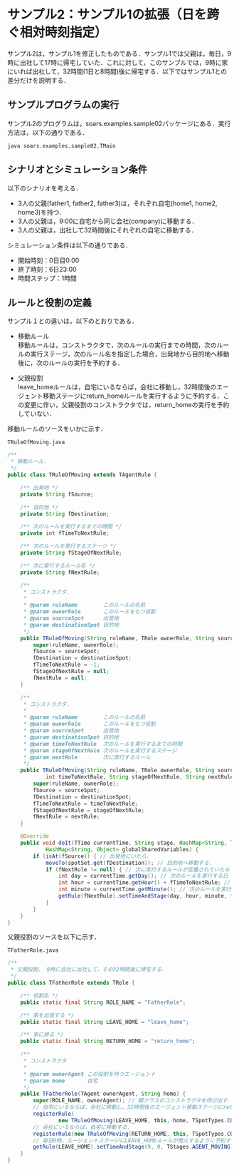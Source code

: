 # サンプル2：サンプル1の拡張（日を跨ぐ相対時刻指定）

サンプル2は，サンプル1を修正したものである．サンプル1では父親は，毎日，9時に出社して17時に帰宅していた．これに対して，このサンプルでは，9時に家にいれば出社して，32時間(1日と8時間)後に帰宅する．以下ではサンプル1との差分だけを説明する．

## サンプルプログラムの実行

サンプル2のプログラムは，soars.examples.sample02パッケージにある．実行方法は，以下の通りである．

    java soars.examples.sample02.TMain


## シナリオとシミュレーション条件

以下のシナリオを考える．
- 3人の父親(father1, father2, father3)は，それぞれ自宅(home1, home2, home3)を持つ．
- 3人の父親は，9:00に自宅から同じ会社(company)に移動する．
- 3人の父親は，出社して32時間後にそれぞれの自宅に移動する．

シミュレーション条件は以下の通りである．
- 開始時刻：0日目0:00
- 終了時刻：6日23:00
- 時間ステップ：1時間


## ルールと役割の定義

サンプル１との違いは，以下のとおりである．

- 移動ルール  
移動ルールは，コンストラクタで，次のルールの実行までの時間，次のルールの実行ステージ，次のルール名を指定した場合，出発地から目的地へ移動後に，次のルールの実行を予約する．

- 父親役割  
leave_homeルールは，自宅にいるならば，会社に移動し，32時間後のエージェント移動ステージにreturn_homeルールを実行するように予約する．この変更に伴い，父親役割のコンストラクタでは，return_homeの実行を予約していない．

移動ルールのソースをいかに示す．

`TRuleOfMoving.java`

```java
/**
 * 移動ルール．
 */
public class TRuleOfMoving extends TAgentRule {

    /** 出発地 */
    private String fSource;

    /** 目的地 */
    private String fDestination;

    /** 次のルールを実行するまでの時間 */
    private int fTimeToNextRule;

    /** 次のルールを実行するステージ */
    private String fStageOfNextRule;

    /** 次に実行するルール名 */
    private String fNextRule;

    /**
     * コンストラクタ．
     * 
     * @param ruleName        このルールの名前
     * @param ownerRole       このルールをもつ役割
     * @param sourceSpot      出発地
     * @param destinationSpot 目的地
     */
    public TRuleOfMoving(String ruleName, TRole ownerRole, String sourceSpot, String destinationSpot) {
        super(ruleName, ownerRole);
        fSource = sourceSpot;
        fDestination = destinationSpot;
        fTimeToNextRule = -1;
        fStageOfNextRule = null;
        fNextRule = null;
    }

    /**
     * コンストラクタ．
     * 
     * @param ruleName        このルールの名前
     * @param ownerRole       このルールをもつ役割
     * @param sourceSpot      出発地
     * @param destinationSpot 目的地
     * @param timeToNextRule  次のルールを実行するまでの時間
     * @param stageOfNextRule 次のルールを実行するステージ
     * @param nextRule        次に実行するルール
     */
    public TRuleOfMoving(String ruleName, TRole ownerRole, String sourceSpot, String destinationSpot,
            int timeToNextRule, String stageOfNextRule, String nextRule) {
        super(ruleName, ownerRole);
        fSource = sourceSpot;
        fDestination = destinationSpot;
        fTimeToNextRule = timeToNextRule;
        fStageOfNextRule = stageOfNextRule;
        fNextRule = nextRule;
    }

    @Override
    public void doIt(TTime currentTime, String stage, HashMap<String, TSpot> spotSet, HashMap<String, TAgent> agentSet,
            HashMap<String, Object> globalSharedVariables) {
        if (isAt(fSource)) { // 出発地にいたら，
            moveTo(spotSet.get(fDestination)); // 目的地へ移動する．
            if (fNextRule != null) { // 次に実行するルールが定義されていたら
                int day = currentTime.getDay(); // 次のルールを実行する日
                int hour = currentTime.getHour() + fTimeToNextRule; // 次のルールを実行する時間
                int minute = currentTime.getMinute(); // 次のルールを実行する分
                getRule(fNextRule).setTimeAndStage(day, hour, minute, fStageOfNextRule); // 臨時実行ルールとして予約
            }
        }
    }
}
```

父親役割のソースを以下に示す．

`TFatherRole.java`

```java
/**
 * 父親役割． 9時に会社に出社して，その32時間後に帰宅する．
 */
public class TFatherRole extends TRole {

    /** 役割名 */
    public static final String ROLE_NAME = "FatherRole";

    /** 家を出発する */
    public static final String LEAVE_HOME = "leave_home";

    /** 家に帰る */
    public static final String RETURN_HOME = "return_home";

    /**
     * コンストラクタ
     * 
     * @param ownerAgent この役割を持つエージェント
     * @param home       自宅
     */
    public TFatherRole(TAgent ownerAgent, String home) {
        super(ROLE_NAME, ownerAgent); // 親クラスのコンストラクタを呼び出す．
        // 自宅にいるならば，会社に移動し，32時間後のエージェント移動ステージにreturn_homeルールを実行するように予約する．
        registerRule(
                new TRuleOfMoving(LEAVE_HOME, this, home, TSpotTypes.COMPANY, 32, TStages.AGENT_MOVING, RETURN_HOME));
        // 会社にいるならば，自宅に移動する．
        registerRule(new TRuleOfMoving(RETURN_HOME, this, TSpotTypes.COMPANY, home));
        // 毎日9時，エージェントステージにLEAVE_HOMEルールが発火するように予約する．
        getRule(LEAVE_HOME).setTimeAndStage(9, 0, TStages.AGENT_MOVING);
    }
}
```
